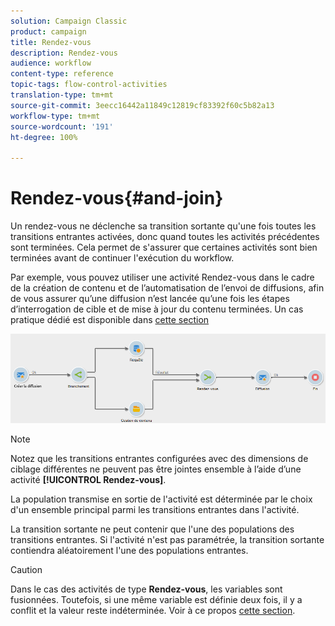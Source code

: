 ```yaml
---
solution: Campaign Classic
product: campaign
title: Rendez-vous
description: Rendez-vous
audience: workflow
content-type: reference
topic-tags: flow-control-activities
translation-type: tm+mt
source-git-commit: 3eecc16442a11849c12819cf83392f60c5b82a13
workflow-type: tm+mt
source-wordcount: '191'
ht-degree: 100%

---
```



# Rendez-vous{#and-join}

Un rendez-vous ne déclenche sa transition sortante qu&#39;une fois toutes les transitions entrantes activées, donc quand toutes les activités précédentes sont terminées. Cela permet de s&#39;assurer que certaines activités sont bien terminées avant de continuer l&#39;exécution du workflow.

Par exemple, vous pouvez utiliser une activité Rendez-vous dans le cadre de la création de contenu et de l’automatisation de l’envoi de diffusions, afin de vous assurer qu’une diffusion n’est lancée qu’une fois les étapes d’interrogation de cible et de mise à jour du contenu terminées. Un cas pratique dédié est disponible dans [cette section](../../delivery/using/automating-via-workflows.md#creating-the-delivery-and-its-content)

![](assets/and-join-usage.png)

>[!NOTE]
>
>Notez que les transitions entrantes configurées avec des dimensions de ciblage différentes ne peuvent pas être jointes ensemble à l’aide d’une activité **[!UICONTROL Rendez-vous]**.

La population transmise en sortie de l&#39;activité est déterminée par le choix d&#39;un ensemble principal parmi les transitions entrantes dans l&#39;activité.

La transition sortante ne peut contenir que l&#39;une des populations des transitions entrantes. Si l&#39;activité n&#39;est pas paramétrée, la transition sortante contiendra aléatoirement l&#39;une des populations entrantes.

>[!CAUTION]
>
>Dans le cas des activités de type **Rendez-vous**, les variables sont fusionnées. Toutefois, si une même variable est définie deux fois, il y a conflit et la valeur reste indéterminée. Voir à ce propos [cette section](../../workflow/using/javascript-scripts-and-templates.md#event-variables).
